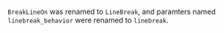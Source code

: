 `BreakLineOn` was renamed to `LineBreak`, and paramters named `linebreak_behavior` were renamed to `linebreak`.
